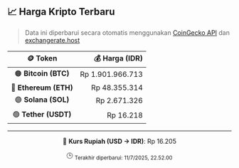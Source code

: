

<!-- HARGA_KRIPTO -->
## 📈 Harga Kripto Terbaru

> Data ini diperbarui secara otomatis menggunakan [CoinGecko API](https://www.coingecko.com/) dan [exchangerate.host](https://exchangerate.host/)

<div align="center">

| 🪙 Token | 💰 Harga (IDR) |
|:------:|---------------:|
| 🟠 **Bitcoin (BTC)**   | Rp 1.901.966.713 |
| 🔵 **Ethereum (ETH)**  | Rp 48.355.314 |
| 🟣 **Solana (SOL)**    | Rp 2.671.326 |
| 🟢 **Tether (USDT)**   | Rp 16.218 |

---

💱 **Kurs Rupiah (USD → IDR)**: Rp 16.205

🕒 <sub>Terakhir diperbarui: 11/7/2025, 22.52.00</sub>

</div>
<!-- /HARGA_KRIPTO -->